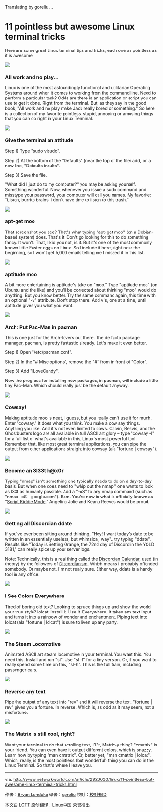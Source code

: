 Translating by goreliu ...

11 pointless but awesome Linux terminal tricks
================================================================================
Here are some great Linux terminal tips and tricks, each one as pointless as it is awesome. 

![](http://images.techhive.com/images/article/2015/05/slide_01-100587352-orig.png)

### All work and no play... ###

Linux is one of the most astoundingly functional and utilitarian Operating Systems around when it comes to working from the command line. Need to perform a particular task? Odds are there is an application or script you can use to get it done. Right from the terminal. But, as they say in the good book, "All work and no play make Jack really bored or something." So here is a collection of my favorite pointless, stupid, annoying or amusing things that you can do right in your Linux Terminal.

![](http://images.techhive.com/images/article/2015/05/slide_02-100587353-orig.png)

### Give the terminal an attitude ###

Step 1) Type "sudo visudo".

Step 2) At the bottom of the "Defaults" (near the top of the file) add, on a new line, "Defaults insults".

Step 3) Save the file.

"What did I just do to my computer?" you may be asking yourself. Something wonderful. Now, whenever you issue a sudo command and misstype your password, your computer will call you names. My favorite: "Listen, burrito brains, I don't have time to listen to this trash."

![](http://images.techhive.com/images/article/2015/05/slide_03-100587354-orig.png)

### apt-get moo ###

That screenshot you see? That's what typing "apt-get moo" (on a Debian-based system) does. That's it. Don't go looking for this to do something fancy. It won't. That, I kid you not, is it. But it's one of the most commonly known little Easter eggs on Linux. So I include it here, right near the beginning, so I won't get 5,000 emails telling me I missed it in this list.

![](http://images.techhive.com/images/article/2015/05/slide_04-100587355-orig.png)

### aptitude moo ###

A bit more entertaining is aptitude's take on "moo." Type "aptitude moo" (on Ubuntu and the like) and you'll be corrected about thinking "moo" would do anything. But you know better. Try the same command again, this time with an optional "-v" attribute. Don't stop there. Add v's, one at a time, until aptitude gives you what you want.

![](http://images.techhive.com/images/article/2015/05/slide_05-100587356-orig.png)

### Arch: Put Pac-Man in pacman ###

This is one just for the Arch-lovers out there. The de facto package manager, pacman, is pretty fantastic already. Let's make it even better.

Step 1) Open "/etc/pacman.conf".

Step 2) In the "# Misc options", remove the "#" from in front of "Color".

Step 3) Add "ILoveCandy".

Now the progress for installing new packages, in pacman, will include a little tiny Pac-Man. Which should really just be the default anyway.

![](http://images.techhive.com/images/article/2015/05/slide_06-100587358-orig.png)

### Cowsay! ###

Making aptitude moo is neat, I guess, but you really can't use it for much. Enter "cowsay." It does what you think. You make a cow say things. Anything you like. And it's not even limited to cows. Calvin, Beavis, and the Ghostbusters logo are all available in full ASCII art glory – type "cowsay -l" for a full list of what's available in this, Linux's most powerful tool. Remember that, like most great terminal applications, you can pipe the output from other applications straight into cowsay (ala "fortune | cowsay").

![](http://images.techhive.com/images/article/2015/05/slide_07-100587359-orig.png)

### Become an 3l33t h@x0r ###

Typing "nmap" isn't something one typically needs to do on a day-to-day basis. But when one does need to "whip out the nmap," one wants to look as l33t as humanly possible. Add a "-oS" to any nmap command (such as "nmap -oS - google.com"). Bam. You're now in what is officially known as "[Script Kiddie Mode][1]." Angelina Jolie and Keanu Reeves would be proud.

![](http://images.techhive.com/images/article/2015/05/slide_08-100587360-orig.png)

### Getting all Discordian ddate ###

If you've ever been sitting around thinking, "Hey! I want today's date to be written in an essentially useless, but whimsical, way"…try typing "ddate". Results like "Today is Setting Orange, the 72nd day of Discord in the YOLD 3181," can really spice up your server logs.

Note: Technically, this is a real thing called the [Discordian Calendar][2], used (in theory) by the followers of [Discordianism][3]. Which means I probably offended somebody. Or maybe not. I'm not really sure. Either way, ddate is a handy tool in any office.

![](http://images.techhive.com/images/article/2015/05/slide_09-100587361-orig.png)

### I See Colors Everywhere! ###

Tired of boring old text? Looking to spruce things up and show the world your true style? lolcat. Install it. Use it. Everywhere. It takes any text input and turns it into a rainbow of wonder and enchantment. Piping text into lolcat (ala "fortune | lolcat") is sure to liven up any party.

![](http://images.techhive.com/images/article/2015/05/slide_10-100587362-orig.png)

### The Steam Locomotive ###

Animated ASCII art steam locomotive in your terminal. You want this. You need this. Install and run "sl". Use "sl -l" for a tiny version. Or, if you want to really spend some time on this, "sl-h". This is the full train, including passenger cars.

![](http://images.techhive.com/images/article/2015/05/slide_11-100587364-orig.png)

### Reverse any text ###

Pipe the output of any text into "rev" and it will reverse the text. "fortune | rev" gives you a fortune. In reverse. Which is, as odd as it may seem, not a misfortune.

![](http://images.techhive.com/images/article/2015/05/slide_12-100587366-orig.png)

### The Matrix is still cool, right? ###

Want your terminal to do that scrolling text, l33t, Matrix-y thing? "cmatrix" is your friend. You can even have it output different colors, which is snazzy. Learn how by typing "man cmatrix". Or, better yet, "man cmatrix | lolcat". Which, really, is the most pointless (but wonderful) thing you can do in the Linux Terminal. So that's where I leave you.

--------------------------------------------------------------------------------

via: http://www.networkworld.com/article/2926630/linux/11-pointless-but-awesome-linux-terminal-tricks.html

作者：[Bryan Lunduke][a]
译者：[goreliu](https://github.com/goreliu)
校对：[校对者ID](https://github.com/校对者ID)

本文由 [LCTT](https://github.com/LCTT/TranslateProject) 原创翻译，[Linux中国](https://linux.cn/) 荣誉推出

[a]:http://www.networkworld.com/author/Bryan-Lunduke/
[1]:http://nmap.org/book/output-formats-script-kiddie.html
[2]:http://en.wikipedia.org/wiki/Discordian_calendar
[3]:http://en.wikipedia.org/wiki/Discordianism